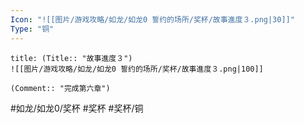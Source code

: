 ```yaml
---
Icon: "![[图片/游戏攻略/如龙/如龙0 誓约的场所/奖杯/故事進度３.png|30]]"
Type: "铜"
---
```

```ad-common-bronze-trophy
title: (Title:: "故事進度３")
![[图片/游戏攻略/如龙/如龙0 誓约的场所/奖杯/故事進度３.png|100]]

(Comment:: "完成第六章")
```

#如龙/如龙0/奖杯 #奖杯 #奖杯/铜
